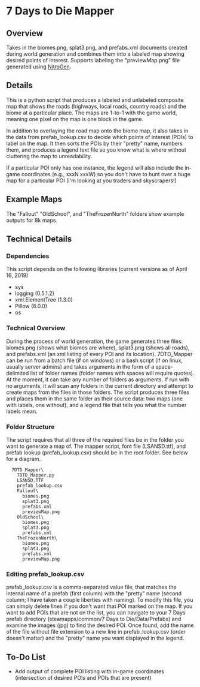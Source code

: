 # 7 Days to Die Mapper
## Overview
Takes in the biomes.png, splat3.png, and prefabs.xml documents created during world generation and combines them into a labeled map showing desired points of interest. Supports labeling the "previewMap.png" file generated using [NitroGen](https://7daystodie.com/forums/showthread.php?114207-Tool-NITROGEN-a-random-world-generator-for-7DtD).

## Details
This is a python script that produces a labeled and unlabeled composite map that shows the roads (highways, local roads, country roads) and the biome at a particular place. The maps are 1-to-1 with the game world, meaning one pixel on the map is one block in the game. 

In addition to overlaying the road map onto the biome map, it also takes in the data from prefab_lookup.csv to decide which points of interest (POIs) to label on the map. It then sorts the POIs by their "pretty" name, numbers them, and produces a legend text file so you know what is where without cluttering the map to unreadability.

If a particular POI only has one instance, the legend will also include the in-game coordinates (e.g., xxxN xxxW) so you don't have to hunt over a huge map for a particular POI (I'm looking at you traders and skyscrapers!)

## Example Maps
The "Fallout" "OldSchool", and "TheFrozenNorth" folders show example outputs for 8k maps.

## Technical Details
### Dependencies
This script depends on the following libraries (current versions as of April 16, 2019)
* sys
* logging (0.5.1.2)
* xml.ElementTree (1.3.0)
* Pillow (6.0.0)
* os
### Technical Overview
During the process of world generation, the game generates three files: biomes.png (shows what biomes are where), splat3.png (shows all roads), and prefabs.xml (an xml listing of every POI and its location). 7DTD_Mapper can be run from a batch file (if on windows) or a bash script (if on linux, usually server admins) and takes arguments in the form of a space-delimited list of folder names (folder names with spaces will require quotes). At the moment, it can take any number of folders as arguments. If run with no arguments, it will scan any folders in the current directory and attempt to create maps from the files in those folders. The script produces three files and places them in the same folder as their source data: two maps (one with labels, one without), and a legend file that tells you what the number labels mean.

### Folder Structure
The script requires that all three of the required files be in the folder you want to generate a map of. The mapper script, font file (LSANSD.ttf), and prefab lookup (prefab_lookup.csv) should be in the root folder. See below for a diagram.
```
  7DTD Mapper\
    7DTD_Mapper.py
    LSANSD.TTF
    prefab_lookup.csv
    Fallout\
      biomes.png
      splat3.png
      prefabs.xml
      previewMap.png
    OldSchool\
      biomes.png
      splat3.png
      prefabs.xml
    TheFrozenNorth\
      biomes.png
      splat3.png
      prefabs.xml
      previewMap.png
```
### Editing prefab_lookup.csv
prefab_lookup.csv is a comma-separated value file, that matches the internal name of a prefab (first column) with the "pretty" name (second column; I have taken a couple liberties with naming). To modify this file, you can simply delete lines if you don't want that POI marked on the map. If you want to add POIs that are not on the list, you can navigate to your 7 Days prefab directory (steamapps/common/7 Days to Die/Data/Prefabs) and examine the images (jpg) to find the desired POI. Once found, add the name of the file without file extension to a new line in prefab_lookup.csv (order doesn't matter) and the "pretty" name you want displayed in the legend.

## To-Do List
* Add output of complete POI listing with in-game coordinates (intersection of desired POIs and POIs that are present)
